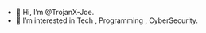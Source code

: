 - 👋 Hi, I’m @TrojanX-Joe.
- 👀 I’m interested in Tech , Programming , CyberSecurity.
<!---
TrojanX-Joe/TrojanX-Joe is a ✨ special ✨ repository because its `README.md` (this file) appears on your GitHub profile.
You can click the Preview link to take a look at your changes.
--->
